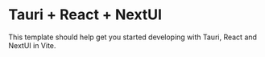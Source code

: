 # Tauri + React + NextUI

This template should help get you started developing with Tauri, React and NextUI in Vite.
